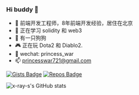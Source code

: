 ### Hi buddy 👋

- 🔭  前端开发工程师，8年前端开发经验，居住在北京
- 🌱  正在学习 solidity 和 web3
- 🐶  有一只狗狗
- 🎮  正在玩 Dota2 和 Diablo2.
- 💬  wechat: princess_war
- 📫  princesswar721@gmail.com

[![Gists Badge](https://badges.pufler.dev/gists/x-ray-s)](https://badges.pufler.dev) [![Repos Badge](https://badges.pufler.dev/repos/x-ray-s)](https://badges.pufler.dev)

![x-ray-s's GitHub stats](https://github-readme-stats.vercel.app/api?username=x-ray-s&show_icons=true&theme=radical)
